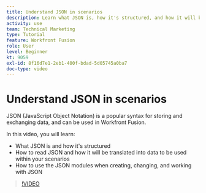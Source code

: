 ```yaml
---
title: Understand JSON in scenarios
description: Learn what JSON is, how it's structured, and how it will be translated into data to be used within your scenarios in [!DNL Adobe Workfront Fusion].
activity: use
team: Technical Marketing
type: Tutorial
feature: Workfront Fusion
role: User
level: Beginner
kt: 9059
exl-id: 8f16d7e1-2eb1-400f-bdad-5d05745a0ba7
doc-type: video
---
```

# Understand JSON in scenarios

JSON (JavaScript Object Notation) is a popular syntax for storing and exchanging data, and can be used in Workfront Fusion.

In this video, you will learn:

* What JSON is and how it's structured
* How to read JSON and how it will be translated into data to be used within your scenarios
* How to use the JSON modules when creating, changing, and working with JSON

>[!VIDEO](https://video.tv.adobe.com/v/335300/?quality=12&learn=on)
